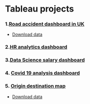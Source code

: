 # Tableau projects

### 1.[Road accident dashboard in UK](https://public.tableau.com/app/profile/zhijie.wei/viz/Roadaccidentdashboard_16820528327910/Dashboard)

- [Download data](https://drive.google.com/file/d/1EHmRmi-Ffhu_OEdCkupn9zWuHKIufxYl/view)

### 2.[HR analytics dashboard](https://public.tableau.com/app/profile/zhijie.wei/viz/HRanalyticsdashboard_16819654060230/Dashboard)

### 3.[Data Science salary dashboard](https://public.tableau.com/app/profile/zhijie.wei/viz/DataSciencesalarydashboard/Dashboard)

### 4. [Covid 19 analysis dashboard](https://public.tableau.com/app/profile/zhijie.wei/viz/Covid19analysisdashboard/Dashboard)

### 5. [Origin destination map](https://public.tableau.com/app/profile/zhijie.wei/viz/Origindestinationmap/Dashboard?publish=yes)

- [Download data](https://www.kaggle.com/datasets/flashgordon/usa-airport-dataset)

